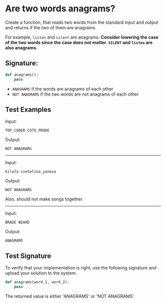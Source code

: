 # Are two words anagrams?
Create a function, that reads two words from the standard input and output and returns if the two of them are anagrams.

For example, `listen` and `silent` are anagrams.
**Consider lowering the case of the two words since the case does not matter. `SILENT` and `listen` are also anagrams.**

## Signature:
```python
def anagrams():
    pass
```

* `ANAGRAMS` if the words are anagrams of each other
* `NOT ANAGRAMS` if the two words are not anagrams of each other



## Test Examples

Input:

```
TOP_CODER COTO_PRODE
```

Output:

```
NOT ANAGRAMS
```

---

Input:

```
kilata cvetelina_yaneva
```

Output:

```
NOT ANAGRAMS
```

Also, should not make songs together.

---

Input:

```
BRADE BEARD
```

Output:

```
ANAGRAMS
```

## Test Signature
To verify that your implementation is right, use the following signature and upload your solution to the system.

```python
def anagrams(word_1, word_2):
    pass
```

The returned value is either 'ANAGRAMS' or 'NOT ANAGRAMS'.
